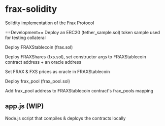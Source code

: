 # frax-solidity
Solidity implementation of the Frax Protocol

==Development==
Deploy an ERC20 (tether_sample.sol) token sample used for testing collateral

Deploy FRAXStablecoin (frax.sol)

Deploy FRAXShares (fxs.sol), set constructor args to FRAXStablecoin contract address + an oracle address

Set FRAX & FXS prices as oracle in FRAXStablecoin

Deploy frax_pool (frax_pool.sol)

Add frax_pool address to FRAXStablecoin contract's frax_pools mapping


## app.js (WIP)
Node.js script that compiles & deploys the contracts locally
